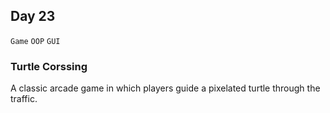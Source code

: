 ## Day 23

`Game` `OOP` `GUI`


### Turtle Corssing
A classic arcade game in which players guide a pixelated turtle through the traffic.
